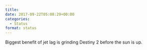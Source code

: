 ```yaml
---
title: 
date: 2017-09-22T05:08:29+00:00
categories: 
  - Status
format: status
---
```

Biggest benefit of jet lag is grinding Destiny 2 before the sun is up.